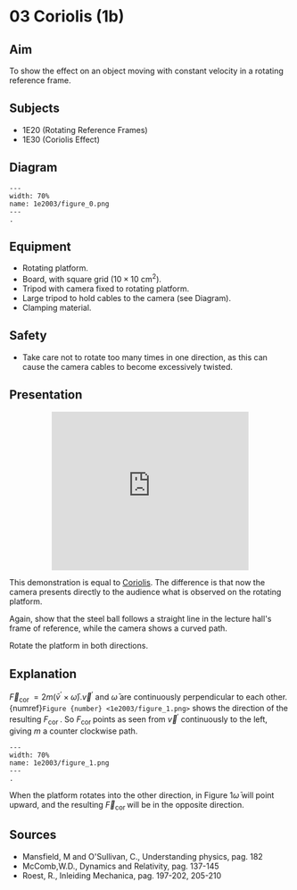# 03 Coriolis (1b) 

## Aim   
To show the effect on an object moving with constant velocity in a rotating reference frame.    
  
## Subjects   
* 1E20 (Rotating Reference Frames) 
* 1E30 (Coriolis Effect)   

## Diagram
```{figure} figures/figure_0.png  
---  
width: 70%  
name: 1e2003/figure_0.png  
---  
. 
```
  
## Equipment   
- Rotating platform.
- Board, with square grid $\left(10 \times 10 \mathrm{~cm}^{2}\right)$.
- Tripod with camera fixed to rotating platform.
- Large tripod to hold cables to the camera (see Diagram).
- Clamping material.
  
## Safety   
 
 *  Take care not to rotate too many times in one direction, as this can cause the camera cables to become excessively twisted.
    
  
## Presentation   

<div style="display: flex; justify-content: center;">
    <div style="position: relative; width: 70%; height: 0; padding-bottom: 56.25%;">
        <iframe
            src="https://www.youtube.com/embed/8Qdkv0y7fFw?si=vVCM4Kh5RulQ7HD4"
            style="position: absolute; top: 0; left: 0; width: 100%; height: 100%;"
            frameborder="0"
            allow="accelerometer; autoplay; clipboard-write; encrypted-media; gyroscope; picture-in-picture"
            allowfullscreen
        ></iframe>
    </div>
</div>

This demonstration is equal to [Coriolis](../1E2002%20Coriolis/1E2002.md). The difference is that now the camera presents directly to the audience what is observed on the rotating platform.

Again, show that the steel ball follows a straight line in the lecture hall's frame of reference, while the camera shows a curved path.

Rotate the platform in both directions. 
  
## Explanation   
$\vec{F}_{\text {cor }}=2 m\left(\bar{v}^{'} \times \bar{\omega}\right) . \vec{v}^{'}$ and $\bar{\omega}$ are continuously perpendicular to each other. {numref}`Figure {number} <1e2003/figure_1.png>` shows the direction of the resulting $F_{\text {cor }}$. So $F_{\text {cor }}$ points as seen from $\vec{v}^{'}$ continuously to the left, giving $m$ a counter clockwise path.

```{figure} figures/figure_1.png  
---  
width: 70%  
name: 1e2003/figure_1.png  
---  
. 
```

When the platform rotates into the other direction, in Figure $1 \bar{\omega}$ will point upward, and the resulting $\vec{F}_{\text {cor }}$ will be in the opposite direction.  
  
## Sources
 *  Mansfield, M and O'Sullivan, C., Understanding physics, pag. 182 
 *  McComb,W.D., Dynamics and Relativity, pag. 137-145 
 *  Roest, R., Inleiding Mechanica, pag. 197-202, 205-210
  
